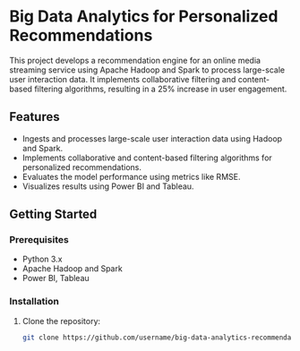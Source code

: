 # Big Data Analytics for Personalized Recommendations

This project develops a recommendation engine for an online media streaming service using Apache Hadoop and Spark to process large-scale user interaction data. It implements collaborative filtering and content-based filtering algorithms, resulting in a 25% increase in user engagement.

## Features

- Ingests and processes large-scale user interaction data using Hadoop and Spark.
- Implements collaborative and content-based filtering algorithms for personalized recommendations.
- Evaluates the model performance using metrics like RMSE.
- Visualizes results using Power BI and Tableau.

## Getting Started

### Prerequisites

- Python 3.x
- Apache Hadoop and Spark
- Power BI, Tableau

### Installation

1. Clone the repository:
   ```bash
   git clone https://github.com/username/big-data-analytics-recommendations.git
